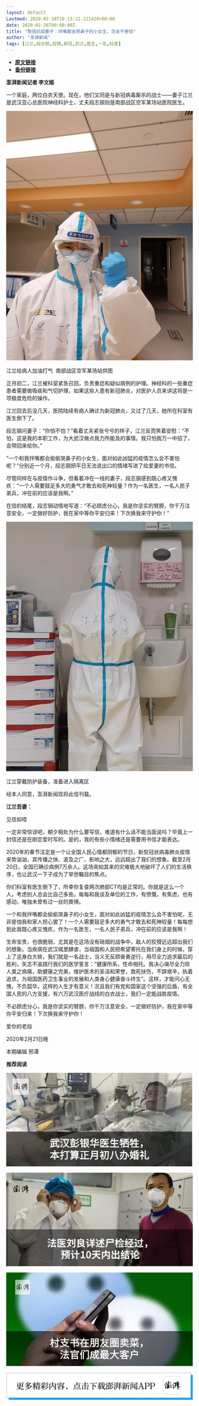 ```yaml
---
layout: default
Lastmod: 2020-02-28T10:13:22.221428+00:00
date: 2020-02-26T00:00:00Z
title: "致信抗疫妻子：拌嘴都会哭鼻子的小女生，怎会不害怕"
author: "澎湃新闻"
tags: [江兰,段志钢,疫情,新冠,武汉,医生,一名,科室]
---
```


* [**原文链接**](https://mp.weixin.qq.com/s/fqB4I12MIRA-tbLJGdQKvw)
* [**备份链接**](http://archive.today/xtB3f)


**澎湃新闻记者 李文姬**

一个家庭，两位白衣天使。现在，他们又同是与新冠病毒厮杀的战士——妻子江兰是武汉亚心总医院神经科护士，丈夫段志钢则是南部战区空军某场站医院医生。

![](/images/post/214567eb85286baa9518ee823d616953.jpg)

江兰给病人加油打气  南部战区空军某场站供图

  
正月初二，江兰被科室紧急召回，负责重症和疑似病例的护理。神经科的一些重症患者需要做吸痰和气切护理，如果这些人患有新冠肺炎，对医护人员来讲这将是一项极度危险的操作。

  
江兰回去后没几天，医院陆续有病人确诊为新冠肺炎，又过了几天，她所在科室有医生倒下了。

  
段志钢问妻子：“你怕不怕？”看着丈夫紧张兮兮的样子，江兰反而笑着安慰：“不怕，这是我的本职工作，为大武汉做点我力所能及的事情。我只怕我万一中招了，会带回来给你。”

  
“一个和我拌嘴都会偷偷哭鼻子的小女生，面对如此凶猛的疫情怎么会不害怕呢？”分别近一个月，段志钢把平日无法说出口的情绪写进了给爱妻的书信。

  
尽管同样在与疫情作斗争，但看着冲在一线的妻子，段志钢感到既心疼又愧疚：“一个人需要鼓足多大的勇气才敢去和死神较量？作为一名医生，一名人民子弟兵，冲在前的应该是我啊。”

在信的结尾，段志钢动情地写道：“不必顾虑分心，我是你坚实的臂膀，你千万注意安全，一定做好防护，我在家中等你平安归来！下次换我来守护你！”

![](/images/post/9c51e1bfff923c5e1ac2af47c1eb6750.jpg)

江兰穿戴防护装备，准备进入隔离区

  
经本人同意，澎湃新闻现将此信刊载。

  
**江兰吾妻：**

见信如唔

  
一定非常惊讶吧，朝夕相处为什么要写信，难道有什么话不能当面说吗？毕竟上一封信还是在刚恋爱时写的。是的，我的有些小情绪还是需要用书信才能表达。

  
2020年的春节注定是一个让全国人民心情都阴郁的节日，新型冠状病毒肺炎疫情来势汹汹，其传播之快、波及之广、影响之大，远远超出了我们的想象。截至2月20日，全国已确诊病例7万余人。这场突如其来的灾难极大地破坏了人们的生活秩序，也让武汉一下子成为了举世瞩目的焦点。

  
你们科室有医生倒下了，所幸你复查两次肺部CT均是正常的。你就是这么一个人，考虑别人总会比自己多些。每每和我谈及单位的工作，有愤慨，有焦虑，也有感动，唯独未曾有过一丝的畏惧。

  
一个和我拌嘴都会偷偷哭鼻子的小女生，面对如此凶猛的疫情怎么会不害怕呢，无非是怕我和家人担心罢了！一个人需要鼓足多大的勇气才敢去和死神较量！每每想到此我既心疼又愧疚，作为一名医生，一名人民子弟兵，冲在前的应该是我啊！

  
生命宝贵，也很脆弱，尤其是在这场没有硝烟的战争中，敌人的狡猾远远超出我们的想象。当疾病在武汉城里肆虐，当祖国和人民把希望寄托在我们身上的时候，穿上了这身白大褂，我们就是一名战士，当义无反顾奋勇逆行，用尽全力追求最后的胜利，矢志不渝践行我们的医学誓言：“健康所系，性命相托。我决心竭尽全力除人类之病痛，助健康之完美，维护医术的圣洁和荣誉，救死扶伤，不辞艰辛，执着追求，为祖国医药卫生事业的发展和人类身心健康奋斗终生”。这样，才能问心无愧，不负韶华。这样的人生才有意义！况且我们有党和国家这个坚强的后盾，有全国人民的八方支援，有六万武汉医疗战线的白衣战士，我们一定能战胜疫情。

  
不必顾虑分心，我是你坚实的臂膀，你千万注意安全，一定做好防护，我在家中等你平安归来！下次换我来守护你！

  
爱你的老段

2020年2月21日晚

本期编辑 邢潭  

  

**推荐阅读**

  

[![](/images/post/12e0d94be82829ed4f958ea785fc7b62.jpg)](http://mp.weixin.qq.com/s?__biz=MjM5MzI5NTU3MQ==&mid=2651587716&idx=1&sn=9cf340714786ffd74330418b03bccf7c&chksm=bd6199388a16102e76351195f852c7325de5e1620da5882bd04ccd1ff7d24b0b5dff09895509&scene=21#wechat_redirect)

[![](/images/post/7ab7a6f45b8be28d6ef63bbb5b2fb589.jpg)](http://mp.weixin.qq.com/s?__biz=MjM5MzI5NTU3MQ==&mid=2651584757&idx=1&sn=a5572bcc0bdaaed9ec4dea0282c51e0f&chksm=bd6665498a11ec5fc1242f13c3065e039cfc31047777dbdea5ff09cebc50adc6f3e98a790191&scene=21#wechat_redirect)

[![](/images/post/b7a1607b1b9dd9e435b97383f11e4fdb.jpg)](http://mp.weixin.qq.com/s?__biz=MjM5MzI5NTU3MQ==&mid=2651587171&idx=1&sn=8aae24846a49ce902e6c154354f8d8ec&chksm=bd619fdf8a1616c944b7af5c259ccdede7203b086feaaf72a3deb060cebf529ed9de32c73e10&scene=21#wechat_redirect)

[![](/images/post/faa036129172f4ba4cb775ad946d1eff.jpg)](https://a.app.qq.com/o/simple.jsp?pkgname=com.wondertek.paper)

